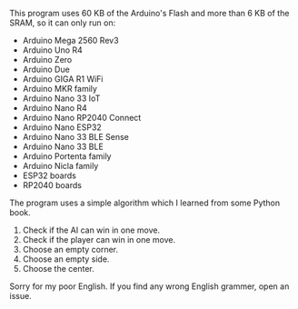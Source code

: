 This program uses 60 KB of the Arduino's Flash and more than 6 KB of the SRAM, so it can only run on:

* Arduino Mega 2560 Rev3
* Arduino Uno R4
* Arduino Zero
* Arduino Due
* Arduino GIGA R1 WiFi
* Arduino MKR family
* Arduino Nano 33 IoT
* Arduino Nano R4
* Arduino Nano RP2040 Connect
* Arduino Nano ESP32
* Arduino Nano 33 BLE Sense
* Arduino Nano 33 BLE
* Arduino Portenta family
* Arduino Nicla family
* ESP32 boards
* RP2040 boards

The program uses a simple algorithm which I learned from some Python book.

1. Check if the AI can win in one move.
2. Check if the player can win in one move.
3. Choose an empty corner.
4. Choose an empty side.
5. Choose the center.

Sorry for my poor English. If you find any wrong English grammer, open an issue.
